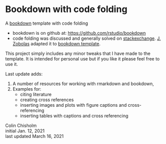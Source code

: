 # Bookdown with code folding 

A [bookdown](https://bookdown.org/yihui/bookdown/) template with code folding

- bookdown is on github at: https://github.com/rstudio/bookdown
- code folding was discussed and generally solved on [stackexchange](https://stackoverflow.com/questions/45360998/code-folding-in-bookdown).  [J. Zobolas](https://github.com/bblodfon) adapted it to [bookdown template](https://github.com/bblodfon/rtemps).  

This project simply includes any minor tweaks that I have made to the template.  It is intended for personal use but if you like it please feel free to use it. 

Last update adds: 
1. A number of resources for working with rmarkdown and bookdown,
2. Examples for:
    - citing literature
    - creating cross references 
    - inserting images and plots with figure captions and cross-referencing
    - inserting tables with captions and cross referencing


Colin Chisholm    
initial Jan. 12, 2021     
last updated March 16, 2021
